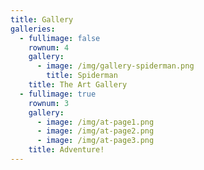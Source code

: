 ```yaml
---
title: Gallery
galleries:
  - fullimage: false
    rownum: 4
    gallery:
      - image: /img/gallery-spiderman.png
        title: Spiderman
    title: The Art Gallery
  - fullimage: true
    rownum: 3
    gallery:
      - image: /img/at-page1.png
      - image: /img/at-page2.png
      - image: /img/at-page3.png
    title: Adventure!
---
```



